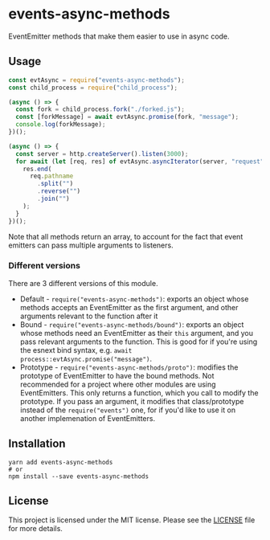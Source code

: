 # events-async-methods

EventEmitter methods that make them easier to use in async code.

## Usage

```js
const evtAsync = require("events-async-methods");
const child_process = require("child_process");

(async () => {
  const fork = child_process.fork("./forked.js");
  const [forkMessage] = await evtAsync.promise(fork, "message");
  console.log(forkMessage);
})();

(async () => {
  const server = http.createServer().listen(3000);
  for await (let [req, res] of evtAsync.asyncIterator(server, "request")) {
    res.end(
      req.pathname
        .split("")
        .reverse("")
        .join("")
    );
  }
})();
```

Note that all methods return an array, to account for the fact that event emitters can pass multiple arguments to listeners.

### Different versions

There are 3 different versions of this module.

* Default - `require("events-async-methods")`: exports an object whose methods accepts an EventEmitter as the first argument,
  and other arguments relevant to the function after it
* Bound - `require("events-async-methods/bound")`: exports an object whose methods need an EventEmitter as their `this`
  argument, and you pass relevant arguments to the function. This is good for if you're using the esnext bind syntax,
  e.g. `await process::evtAsync.promise("message")`.
* Prototype - `require("events-async-methods/proto")`: modifies the prototype of EventEmitter to have the bound methods.
  Not recommended for a project where other modules are using EventEmitters. This only returns a function,
  which you call to modify the prototype. If you pass an argument, it modifies that class/prototype
  instead of the `require("events")` one, for if you'd like to use it on another implemenation of EventEmitters.

## Installation

```shell
yarn add events-async-methods
# or
npm install --save events-async-methods
```

## License

This project is licensed under the MIT license. Please see the [LICENSE](LICENSE) file for more details.
